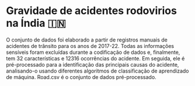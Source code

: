 # Gravidade de acidentes rodovirios na Índia 🇮🇳


O conjunto de dados foi elaborado a partir de registros manuais de acidentes de trânsito para os anos de 2017-22. Todas as informações sensíveis foram excluídas durante a codificação de dados e, finalmente, tem 32 características e 12316 ocorrências do acidente. Em seguida, ele é pré-processado para a identificação das principais causas do acidente, analisando-o usando diferentes algoritmos de classificação de aprendizado de máquina. Road.csv é o conjunto de dados pré-processado.
